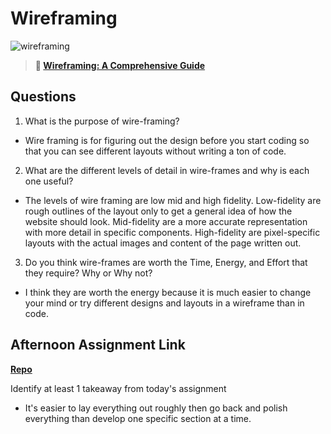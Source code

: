 # Wireframing

![wireframing](https://bcw.blob.core.windows.net/public/img/courses/2293087935019893)

> **📖 [Wireframing: A Comprehensive Guide](https://codeworksacademy.com/fs-student-guide/resources/wk1/06-Wireframing)**

## Questions

1. What is the purpose of wire-framing? 
 - Wire framing is for figuring out the design before you start coding so that you can see different layouts without writing a ton of code.
2. What are the different levels of detail in wire-frames and why is each one useful?
 - The levels of wire framing are low mid and high fidelity. Low-fidelity are rough outlines of the layout only to get a general idea of how the website should look. Mid-fidelity are a more accurate representation with more detail in specific components. High-fidelity are pixel-specific layouts with the actual images and content of the page written out.
3. Do you think wire-frames are worth the Time, Energy, and Effort that they require? Why or Why not?
 - I think they are worth the energy because it is much easier to change your mind or try different designs and layouts in a wireframe than in code.
## Afternoon Assignment Link

**[Repo](https://github.com/Ryan-Thrall/clone-checkpoint)**

Identify at least 1 takeaway from today's assignment
 - It's easier to lay everything out roughly then go back and polish everything than develop one specific section at a time.